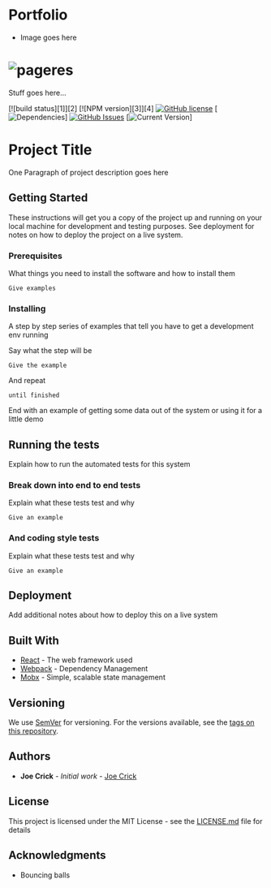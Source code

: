 Portfolio
==================

 - Image goes here
 
# ![pageres](media/promo.png)

Stuff goes here...

[![build status][1]][2] 
[![NPM version][3]][4] 
[![GitHub license](https://img.shields.io/github/license/Day8/re-frame.svg)](license.txt) 
[![Dependencies](https://img.shields.io/badge/dependencies-up%20to%20date-brightgreen.svg)]
[![GitHub Issues](https://img.shields.io/github/issues/joe-crick/portfolio.svg)](https://github.com/joe-crick/portfolio/issues)
[![Current Version](https://img.shields.io/badge/version-1.0.7-green.svg)]

# Project Title

One Paragraph of project description goes here

## Getting Started

These instructions will get you a copy of the project up and running on your local machine for development and testing purposes. 
See deployment for notes on how to deploy the project on a live system.

### Prerequisites

What things you need to install the software and how to install them

```
Give examples
```

### Installing

A step by step series of examples that tell you have to get a development env running

Say what the step will be

```
Give the example
```

And repeat

```
until finished
```

End with an example of getting some data out of the system or using it for a little demo

## Running the tests

Explain how to run the automated tests for this system

### Break down into end to end tests

Explain what these tests test and why

```
Give an example
```

### And coding style tests

Explain what these tests test and why

```
Give an example
```

## Deployment

Add additional notes about how to deploy this on a live system

## Built With

* [React](https://facebook.github.io/react/) - The web framework used
* [Webpack](https://webpack.github.io/) - Dependency Management
* [Mobx](https://github.com/mobxjs/mobx) - Simple, scalable state management

## Versioning

We use [SemVer](http://semver.org/) for versioning. For the versions available, 
see the [tags on this repository](https://github.com/your/project/tags). 

## Authors

* **Joe Crick** - *Initial work* - [Joe Crick](https://github.com/joe-crick)

## License

This project is licensed under the MIT License - see the [LICENSE.md](LICENSE.md) file for details

## Acknowledgments

* Bouncing balls

